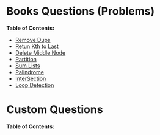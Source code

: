 # Books Questions (Problems)
**Table of Contents:**

  * [Remove Dups](/Linked%20Lists/Remove%20Dups/RemoveDups.md)
  * [Retun Kth to Last](/Linked%20Lists/Retun%20Kth%20to%20Last/RetunKthToLast.md)
  * [Delete Middle Node](/Linked%20Lists/Delete%20Middle%20Node/DeleteMiddleNode.md)
  * [Partition](/Linked%20Lists/Partition/Partition.md)
  * [Sum Lists](/Linked%20Lists/Sum%20Lists/SumLists.md)
  * [Palindrome](/Linked%20Lists/Palindrome/Palindrome.md)
  * [InterSection](/Linked%20Lists/InterSection/InterSection.md)
  * [Loop Detection](/Linked%20Lists/LoopDetection/LoopDetection.md)


# Custom Questions
**Table of Contents:**
